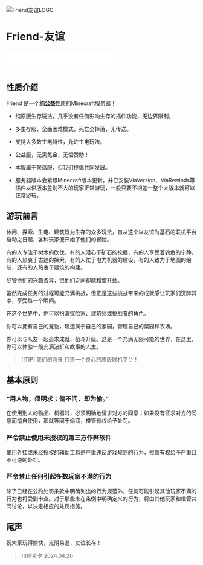 ![Friend友谊LOGO](/assets/Friend.png)

# Friend-友谊

<iframe frameborder="no" border="0" marginwidth="0" marginheight="0" width=298 height=52 src="//music.163.com/outchain/player?type=2&id=1420770733&auto=1&height=32"></iframe>

## 性质介绍

Friend 是一个**纯公益**性质的Minecraft服务器！

- 纯原版生存玩法，几乎没有任何影响生存的插件功能，无边界限制。

- 多生存服，全面困难模式，死亡全掉落，无传送。

- 支持大多数生电特性，允许生电玩法。

- 公益服，无需氪金，无偿赞助！

- 本服属于聚落服，但我们提倡共同发展。

- 服务器版本会紧跟Minecraft版本更新，并已安装ViaVersion、ViaRewinds等插件以供版本差别不大的玩家正常游玩，一般只要不相差一整个大版本就可以正常游玩。

## 游玩前言

休闲、探索、生电、建筑皆为生存的众多玩法，自从这个以友谊为基石的联机平台启动之日起，各种玩家便开始了他们的冒险。

有的人专注于树木的砍伐，有的人潜心于矿石的挖掘，有的人享受着钓鱼的宁静，有的人热衷于古迹的探索，有的人忙于电力机器的建设，有的人致力于地图的绘制，还有的人热衷于建筑的构建。

尽管他们的兴趣各异，但他们之间却能和谐共处。

虽然完成任务的过程可能充满挑战，但正是这些挑战带来的成就感让玩家们沉醉其中，享受每一个瞬间。

在这个世界中，你可以扮演探险家、建筑师或挑战者的角色。

你可以拥有自己的宠物，建造属于自己的家园，管理自己的菜园和农场。

你可以与队友一起追求成就、战斗升级。这是一个充满无限可能的世界，在这里，你可以体验一段充满波折和故事的人生。

> [!TIP] 我们的愿景
> 打造一个良心的原版联机平台！

## 基本原则

### “用人物，须明求；倘不问，即为偷。” 

在使用别人的物品、机器时，必须明确地请求对方的同意；如果没有征求对方的同意而擅自使用，那就等同于偷窃，橙管有权给予处罚。

### 严令禁止使用未授权的第三方作弊软件

使用外挂或未经授权的辅助工具是严重违反游戏规则的行为，橙管有权给予严重且不可逆的处罚。

### 严令禁止任何引起多数玩家不满的行为

除了已经在公约处罚条款中明确列出的行为规范外，任何可能引起其他玩家不满的行为也将受到审查。对于那些未在条例中明确定义的行为，将由其他玩家和橙管共同讨论，以决定相应的处罚措施。

## 尾声

祝大家玩得愉快，光阴易逝，友谊长存！
> 川崎星夕 2024.04.20

